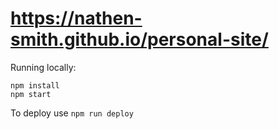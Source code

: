 # https://nathen-smith.github.io/personal-site/

Running locally:
```
npm install
npm start
```
To deploy use ```npm run deploy```
